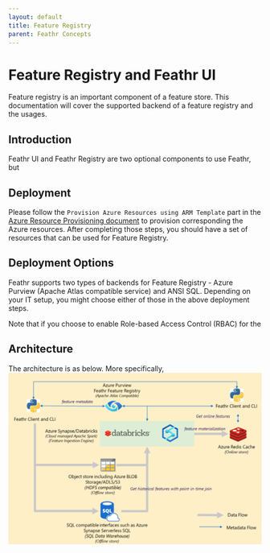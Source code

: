 ```yaml
---
layout: default
title: Feature Registry
parent: Feathr Concepts
---
```


# Feature Registry and Feathr UI

Feature registry is an important component of a feature store. This documentation will cover the supported backend of a feature registry and the usages.

## Introduction

Feathr UI and Feathr Registry are two optional components to use Feathr, but 


## Deployment

Please follow the `Provision Azure Resources using ARM Template` part in the [Azure Resource Provisioning document](../how-to-guides/azure-deployment-arm.md#provision-azure-resources-using-arm-template) to provision corresponding the Azure resources. After completing those steps, you should have a set of resources that can be used for Feature Registry.

## Deployment Options

Feathr supports two types of backends for Feature Registry - Azure Purview (Apache Atlas compatible service) and ANSI SQL. Depending on your IT setup, you might choose either of those in the above deployment steps.

Note that if you choose to enable Role-based Access Control (RBAC) for the 

## Architecture

The architecture is as below. More specifically, 
![Architecture Diagram](./images/architecture.png)
